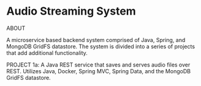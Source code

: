 # Audio Streaming System

ABOUT

A microservice based backend system comprised of Java, Spring, and MongoDB GridFS datastore. The system is divided into a series of 
projects that add additional functionality.


PROJECT 1a:
A Java REST service that saves and serves audio files over REST. Utilizes Java, Docker, Spring MVC, Spring Data, and the 
MongoDB GridFS datastore.